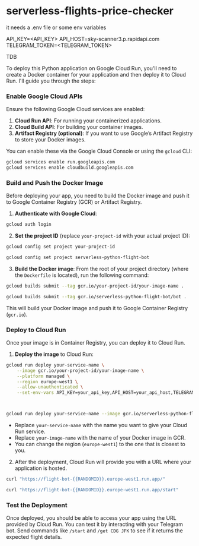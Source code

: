 # serverless-flights-price-checker

it needs a .env file or some env variables

API_KEY=<API_KEY>
API_HOST=sky-scanner3.p.rapidapi.com
TELEGRAM_TOKEN=<TELEGRAM_TOKEN>


TDB

To deploy this Python application on Google Cloud Run, you'll need to create a Docker container for your application and then deploy it to Cloud Run. I'll guide you through the steps:

### Enable Google Cloud APIs

Ensure the following Google Cloud services are enabled:

1. **Cloud Run API**: For running your containerized applications.
2. **Cloud Build API**: For building your container images.
3. **Artifact Registry (optional)**: If you want to use Google’s Artifact Registry to store your Docker images.

You can enable these via the Google Cloud Console or using the `gcloud` CLI:

```bash
gcloud services enable run.googleapis.com
gcloud services enable cloudbuild.googleapis.com
```

### Build and Push the Docker Image

Before deploying your app, you need to build the Docker image and push it to Google Container Registry (GCR) or Artifact Registry.

1. **Authenticate with Google Cloud**:
```bash
gcloud auth login
```

2. **Set the project ID** (replace `your-project-id` with your actual project ID):
```bash
gcloud config set project your-project-id

gcloud config set project serverless-python-flight-bot

```

3. **Build the Docker image**:
   From the root of your project directory (where the `Dockerfile` is located), run the following command:
```bash
gcloud builds submit --tag gcr.io/your-project-id/your-image-name .

gcloud builds submit --tag gcr.io/serverless-python-flight-bot/bot .
```

   This will build your Docker image and push it to Google Container Registry (`gcr.io`).

### Deploy to Cloud Run

Once your image is in Container Registry, you can deploy it to Cloud Run.

1. **Deploy the image** to Cloud Run:
```bash
gcloud run deploy your-service-name \
    --image gcr.io/your-project-id/your-image-name \
    --platform managed \
    --region europe-west1 \
    --allow-unauthenticated \
    --set-env-vars API_KEY=your_api_key,API_HOST=your_api_host,TELEGRAM_TOKEN=your_telegram_token



gcloud run deploy your-service-name --image gcr.io/serverless-python-flight-bot/bot:latest --platform managed --region europe-west1 --allow-unauthenticated --set-env-vars API_KEY= ,API_HOST=sky-scanner3.p.rapidapi.com,TELEGRAM_TOKEN= 

```

   - Replace `your-service-name` with the name you want to give your Cloud Run service.
   - Replace `your-image-name` with the name of your Docker image in GCR.
   - You can change the region (`europe-west1`) to the one that is closest to you.

2. After the deployment, Cloud Run will provide you with a URL where your application is hosted.


```bash
curl "https://flight-bot-{{RANDOMID}}.europe-west1.run.app/"

curl "https://flight-bot-{{RANDOMID}}.europe-west1.run.app/start"

```


### Test the Deployment

Once deployed, you should be able to access your app using the URL provided by Cloud Run. You can test it by interacting with your Telegram bot. Send commands like `/start` and `/get CDG JFK` to see if it returns the expected flight details.
